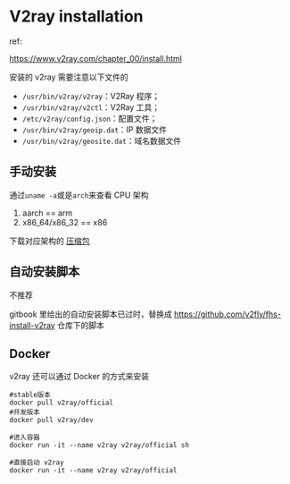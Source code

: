 # V2ray installation

ref:

https://www.v2ray.com/chapter_00/install.html

安装的 v2ray 需要注意以下文件的

- `/usr/bin/v2ray/v2ray`：V2Ray 程序；
- `/usr/bin/v2ray/v2ctl`：V2Ray 工具；
- `/etc/v2ray/config.json`：配置文件；
- `/usr/bin/v2ray/geoip.dat`：IP 数据文件
- `/usr/bin/v2ray/geosite.dat`：域名数据文件

## 手动安装

通过`uname -a`或是`arch`来查看 CPU 架构

1. aarch == arm
2. x86_64/x86_32 == x86

下载对应架构的 [压缩包](https://github.com/v2ray/v2ray-core/releases)

## 自动安装脚本

不推荐

gitbook 里给出的自动安装脚本已过时，替换成 https://github.com/v2fly/fhs-install-v2ray 仓库下的脚本

## Docker

v2ray 还可以通过 Docker 的方式来安装

```
#stable版本
docker pull v2ray/official
#开发版本
docker pull v2ray/dev

#进入容器
docker run -it --name v2ray v2ray/official sh

#直接启动 v2ray
docker run -it --name v2ray v2ray/official
```

